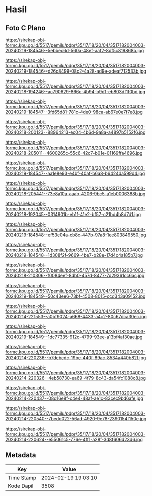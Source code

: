 # Hasil

## Foto C Plano

https://sirekap-obj-formc.kpu.go.id/5517/pemilu/pdpr/35/17/18/20/04/3517182004003-20240219-184546--5ebbec6d-560a-48ef-aaf2-8df5c819868b.jpg

https://sirekap-obj-formc.kpu.go.id/5517/pemilu/pdpr/35/17/18/20/04/3517182004003-20240219-184546--d26c8499-08c2-4a28-ad9e-adeaf712533b.jpg

https://sirekap-obj-formc.kpu.go.id/5517/pemilu/pdpr/35/17/18/20/04/3517182004003-20240218-194246--ac790629-866c-4b94-b9d1-eb803df1f0bd.jpg

https://sirekap-obj-formc.kpu.go.id/5517/pemilu/pdpr/35/17/18/20/04/3517182004003-20240219-184547--3fd65d81-781c-4de0-98ca-ab67e0e7f7e8.jpg

https://sirekap-obj-formc.kpu.go.id/5517/pemilu/pdpr/35/17/18/20/04/3517182004003-20240218-200123--88964213-ec04-4b6d-9a8a-a4897b5152f6.jpg

https://sirekap-obj-formc.kpu.go.id/5517/pemilu/pdpr/35/17/18/20/04/3517182004003-20240218-205011--4600265c-55c6-42c7-b01e-01169ffa4696.jpg

https://sirekap-obj-formc.kpu.go.id/5517/pemilu/pdpr/35/17/18/20/04/3517182004003-20240219-184547--aa1e8e93-e4bf-40af-b6a8-b6424da599d4.jpg

https://sirekap-obj-formc.kpu.go.id/5517/pemilu/pdpr/35/17/18/20/04/3517182004003-20240218-205441--73e8a10a-aaab-4206-9bc5-a1eb0006388b.jpg

https://sirekap-obj-formc.kpu.go.id/5517/pemilu/pdpr/35/17/18/20/04/3517182004003-20240218-192045--0314901b-eb1f-41e2-bf57-c21bd4b8d7d1.jpg

https://sirekap-obj-formc.kpu.go.id/5517/pemilu/pdpr/35/17/18/20/04/3517182004003-20240219-184548--ef53e04a-cb8c-447b-97a8-1ee803849550.jpg

https://sirekap-obj-formc.kpu.go.id/5517/pemilu/pdpr/35/17/18/20/04/3517182004003-20240219-184548--1d308f2f-9669-4be7-b28e-17d4c4a185b7.jpg

https://sirekap-obj-formc.kpu.go.id/5517/pemilu/pdpr/35/17/18/20/04/3517182004003-20240218-210306--f0084eef-8db0-457d-8477-7d29361cc6ac.jpg

https://sirekap-obj-formc.kpu.go.id/5517/pemilu/pdpr/35/17/18/20/04/3517182004003-20240219-184549--50c43ee6-73bf-4508-8015-ccd343a09152.jpg

https://sirekap-obj-formc.kpu.go.id/5517/pemilu/pdpr/35/17/18/20/04/3517182004003-20240214-221553--a0bf9024-a668-4433-a4c2-80c67dca30ec.jpg

https://sirekap-obj-formc.kpu.go.id/5517/pemilu/pdpr/35/17/18/20/04/3517182004003-20240219-184549--1dc77335-912c-4799-93ee-a13bf4af30ae.jpg

https://sirekap-obj-formc.kpu.go.id/5517/pemilu/pdpr/35/17/18/20/04/3517182004003-20240214-220236--b7debcdc-19be-440f-89ac-8534a440b82f.jpg

https://sirekap-obj-formc.kpu.go.id/5517/pemilu/pdpr/35/17/18/20/04/3517182004003-20240214-220326--4eb58730-ea69-4f79-8c43-da54fc1088c8.jpg

https://sirekap-obj-formc.kpu.go.id/5517/pemilu/pdpr/35/17/18/20/04/3517182004003-20240214-220437--08d16e8f-c4e4-48af-ae1c-83cec9bd6afe.jpg

https://sirekap-obj-formc.kpu.go.id/5517/pemilu/pdpr/35/17/18/20/04/3517182004003-20240214-220540--7bedd022-56ad-4920-9e78-2390154f150e.jpg

https://sirekap-obj-formc.kpu.go.id/5517/pemilu/pdpr/35/17/18/20/04/3517182004003-20240214-220624--e55061c5-776e-4ff1-a28f-3d8f606d23d6.jpg


## Metadata

| Key        | Value               |
| ---------- | ------------------- |
| Time Stamp | 2024-02-19 19:03:10 |
| Kode Dapil | 3508                |



